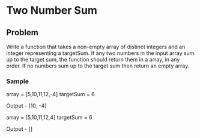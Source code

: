 # Two Number Sum

## Problem
Write a function that takes a non-empty array of distinct integers and an integer representing a targetSum. If any two numbers in the input array sum up to the target sum, the function should return them in a array, in any order. If no numbers sum up to the target sum then return an empty array.

### Sample
array = [5,10,11,12,-4]
targetSum = 6

Output - [10, -4]

array = [5,10,11,12,4]
targetSum = 6

Output - []
